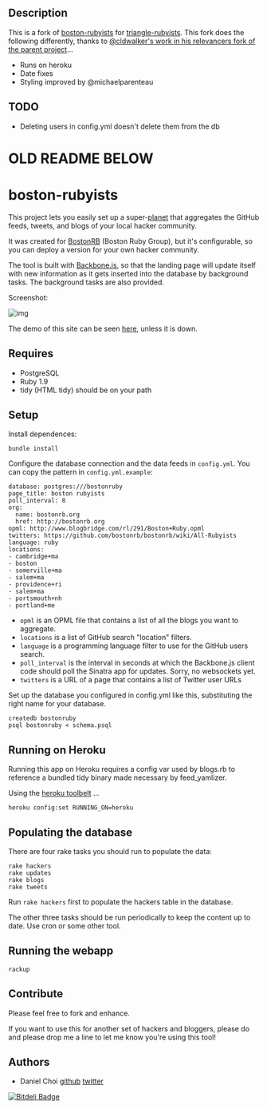 ## Description

This is a fork of [boston-rubyists](https://github.com/danchoi/boston-rubyists) for
[triangle-rubyists](http://triangle-rubyists.herokuapp.com/).
This fork does the following differently, thanks to [@cldwalker's work in his relevancers fork of the parent project](http://relevancers.herokuapp.com/)...

* Runs on heroku
* Date fixes
* Styling improved by @michaelparenteau

## TODO

* Deleting users in config.yml doesn't delete them from the db

# OLD README BELOW

# boston-rubyists

This project lets you easily set up a super-[planet][planet] that aggregates the GitHub feeds,
tweets, and blogs of your local hacker community.

It was created for [BostonRB][bostonrb] (Boston Ruby Group), but it's
configurable, so you can deploy a version for your own hacker community.

The tool is built with [Backbone.js][backbone], so that the landing page will
update itself with new information as it gets inserted into the database by
background tasks. The background tasks are also provided.

[planet]:http://en.wikipedia.org/wiki/Planet_%28software%29
[bostonrb]:http://bostonrb.org/
[backbone]:http://documentcloud.github.com/backbone/


Screenshot:

![img](https://github.com/danchoi/boston-rubyists/raw/master/screenshots/screen2.png)

The demo of this site can be seen [here][demo], unless it is down.

[demo]:http://poddb.com:9292

## Requires

* PostgreSQL
* Ruby 1.9
* tidy (HTML tidy) should be on your path

## Setup

Install dependences:

    bundle install

Configure the database connection and the data feeds in `config.yml`. You can
copy the pattern in `config.yml.example`:

    database: postgres:///bostonruby
    page_title: boston rubyists
    poll_interval: 8
    org:
      name: bostonrb.org
      href: http://bostonrb.org
    opml: http://www.blogbridge.com/rl/291/Boston+Ruby.opml
    twitters: https://github.com/bostonrb/bostonrb/wiki/All-Rubyists
    language: ruby
    locations:
    - cambridge+ma
    - boston
    - somerville+ma
    - salem+ma
    - providence+ri
    - salem+ma
    - portsmouth+nh
    - portland+me

* `opml` is an OPML file that contains a list of all the blogs you want to aggregate.
* `locations` is a list of GitHub search "location" filters.
* `language` is a programming language filter to use for the GitHub users search.
* `poll_interval` is the interval in seconds at which the Backbone.js client code should poll the Sinatra app for updates. Sorry, no websockets yet.
* `twitters` is a URL of a page that contains a list of Twitter user URLs

Set up the database you configured in config.yml like this, substituting the
right name for your database.

    createdb bostonruby
    psql bostonruby < schema.psql

## Running on Heroku

Running this app on Heroku requires a config var used by blogs.rb to reference a bundled tidy binary made necessary by feed_yamlizer.

Using the [heroku toolbelt](https://toolbelt.heroku.com/) ...

    heroku config:set RUNNING_ON=heroku

## Populating the database

There are four rake tasks you should run to populate the data:

    rake hackers
    rake updates
    rake blogs
    rake tweets

Run `rake hackers` first to populate the hackers table in the database.

The other three tasks should be run periodically to keep the content up to date. Use cron or
some other tool.

## Running the webapp

    rackup


## Contribute

Please feel free to fork and enhance.

If you want to use this for another set of hackers and bloggers, please do and
please drop me a line to let me know you're using this tool!


## Authors

* Daniel Choi [github](https://github.com/danchoi) [twitter](http://twitter.com/danchoi)


[![Bitdeli Badge](https://d2weczhvl823v0.cloudfront.net/daemianmack/triangle-rubyists/trend.png)](https://bitdeli.com/free "Bitdeli Badge")

